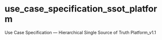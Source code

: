 # use_case_specification_ssot_platform
Use Case Specification — Hierarchical Single Source of Truth Platform_v1.1
